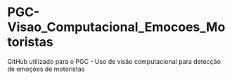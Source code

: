 # PGC-Visao_Computacional_Emocoes_Motoristas
GitHub utilizado para o PGC - Uso de visão computacional para detecção de emoções de motoristas
